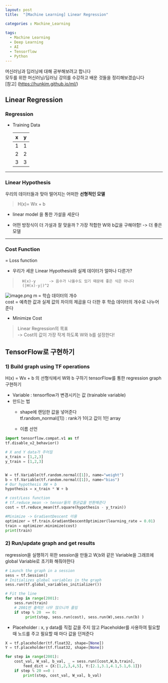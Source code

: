 ```yaml
---
layout: post
title:  "[Machine Learning] Linear Regression"

categories : Machine_Learning
  
tags:
  - Machine Learning
  - Deep Learning
  - AI
  - Tensorflow
  - Python
---
```




머신러닝과 딥러닝에 대해 공부해보려고 합니다   
모두를 위한 머신러닝/딥러닝 강의를 수강하고 배운 것들을 정리해보겠습니다   
[참고] (https://hunkim.github.io/ml/)   

## Linear Regression
### Regression 
- Training Data

    |x|y|
    |--|--|
    |1|1|
    |2|2|
    |3|3|
  
* * *   

### Linear Hypothesis 
우리의 데이터들과 맞아 떨어지는 어떠한 **선형적인 모델**
> H(x)= Wx + b     

- linear model 을 통한 가설을 세운다

- 어떤 방정식이 더 가설과 잘 맞을까 ?
가장 적합한 W와 b값을 구해야함! -> 더 좋은 모델    

* * *

### Cost Function
= Loss function   
- 우리가 세운 Linear Hypothesis와 실제 데이터가 얼마나 다른가?
>       H(x)-y      -> 음수가 나올수도 있기 때문에 좋은 식은 아니다   
>       (|H(x)-y|)^2

![image.png](attachment:image.png)
m = 학습 데이터의 개수   
cost = 예측한 값과 실제 값의 차이의 제곱을 다 더한 후 학습 데이터의 개수로 나누어준다   

- Minimize Cost
> Linear Regression의 목표   
> -> Cost의 값이 가장 작게 하도록 W와 b를 설정한다!


## TensorFlow로 구현하기

### 1) Build graph using TF operations

H(x) = Wx + b 의 선형식에서 W와 b 구하기
tensorFlow를 통한 regression graph 구현하기

- Variable : tensorflow가 변경시키는 값 (trainable variable)
- 만드는 법 
    - shape에 랜덤한 값을 넣어준다   
 tf.random_normal([1]) : rank가 1이고 값이 1인 array

    - 이름 선언


```python
import tensorflow.compat.v1 as tf
tf.disable_v2_behavior()

# X and Y data가 주어짐
x_train = [1,2,3]
y_train = [1,2,3]


W = tf.Variable(tf.random.normal([1]), name="weight")
b = tf.Variable(tf.random.normal([1]), name="bias")
# Our hypothesis XW + b
hypothesis = x_train * W + b

# cost/Loss function
# tf.reduce_mean -> tensor들의 평균값을 반환해준다
cost = tf.reduce_mean(tf.square(hypothesis - y_train))

#Minimize -> GradientDescent 이용
optimizer = tf.train.GradientDescentOptimizer(learning_rate = 0.01)
train = optimizer.minimize(cost)
print(train)
```

### 2) Run/update graph and get results
regression을 실행하기 위한 session을 만들고 W,b와 같은 Variable을 그래프에 global Variable로 초기화 해줘야한다





```python
# Launch the graph in a session
sess = tf.Session()
# Initializes global variables in the graph
sess.run(tf.global_variables_initializer())

# Fit the line
for step in range(2001):
    sess.run(train)
    # 2001번 출력은 너무 많으니까 줄임
    if step % 20  == 0:
         print(step, sess.run(cost), sess.run(W),sess.run(b) )
```

- Placeholder
: x, y data를 직접 값을 주지 않고 Placeholder를 사용하여 필요할때 노드를 주고 필요할 때 마다 값을 던져준다 


```python
X = tf.placeholder(tf.float32, shape=[None])
Y = tf.placeholder(tf.float32, shape=[None])

for step in range(2001):
    cost_val, W_val, b_val, _ = sess.run([cost,W,b,train], 
        feed_dict = {X:[1,2,3,4,5], Y:[2.1,3.1,4.1,5.1,6.1]})
    if step % 20 ==0 :
        print(step, cost_val, W_val, b_val)
```
